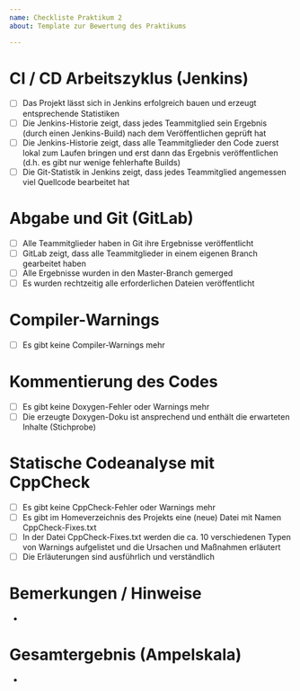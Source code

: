 ```yaml
---
name: Checkliste Praktikum 2
about: Template zur Bewertung des Praktikums

---
```


# CI / CD Arbeitszyklus (Jenkins)
- [ ] Das Projekt lässt sich in Jenkins erfolgreich bauen und erzeugt entsprechende Statistiken
- [ ] Die Jenkins-Historie zeigt, dass jedes Teammitglied sein Ergebnis (durch einen Jenkins-Build) nach dem Veröffentlichen geprüft hat
- [ ] Die Jenkins-Historie zeigt, dass alle Teammitglieder  den Code zuerst lokal zum Laufen bringen und erst dann das Ergebnis veröffentlichen (d.h. es gibt nur wenige fehlerhafte Builds)
- [ ] Die Git-Statistik in Jenkins zeigt, dass jedes Teammitglied angemessen viel Quellcode bearbeitet hat

# Abgabe und Git (GitLab)
- [ ] Alle Teammitglieder haben in Git ihre Ergebnisse veröffentlicht
- [ ] GitLab zeigt, dass alle Teammitglieder in einem eigenen Branch gearbeitet haben
- [ ] Alle Ergebnisse wurden in den Master-Branch gemerged
- [ ] Es wurden rechtzeitig alle erforderlichen Dateien veröffentlicht

# Compiler-Warnings
- [ ] Es gibt keine Compiler-Warnings mehr

# Kommentierung des Codes
- [ ] Es gibt keine Doxygen-Fehler oder Warnings mehr
- [ ] Die erzeugte Doxygen-Doku ist ansprechend und enthält die erwarteten Inhalte (Stichprobe)

# Statische Codeanalyse mit CppCheck
- [ ] Es gibt keine CppCheck-Fehler oder Warnings mehr
- [ ] Es gibt im Homeverzeichnis des Projekts eine (neue) Datei mit Namen CppCheck-Fixes.txt
- [ ] In der Datei CppCheck-Fixes.txt werden die ca. 10 verschiedenen Typen von Warnings aufgelistet und die Ursachen und Maßnahmen erläutert
- [ ] Die Erläuterungen sind ausführlich und verständlich

# Bemerkungen / Hinweise
- 

# Gesamtergebnis (Ampelskala)
- 